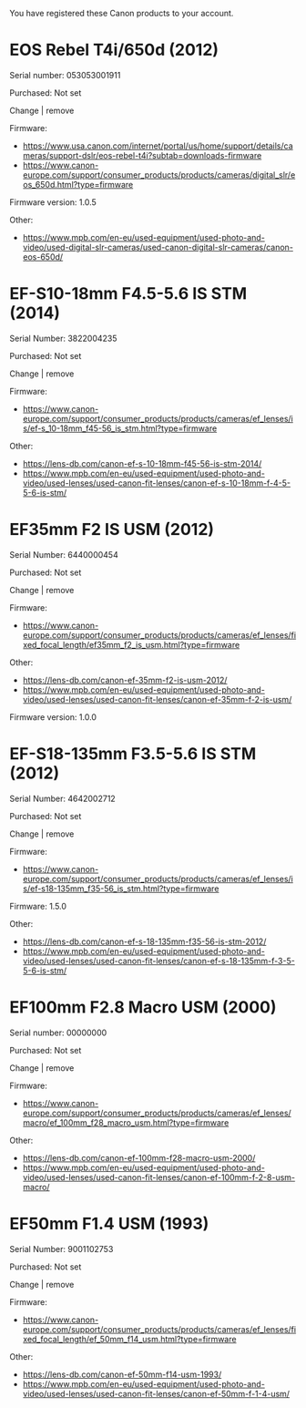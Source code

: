 You have registered these Canon products to your account.

EOS Rebel T4i/650d (2012)
=
Serial number: 053053001911

Purchased: Not set

Change | remove

Firmware: 
- https://www.usa.canon.com/internet/portal/us/home/support/details/cameras/support-dslr/eos-rebel-t4i?subtab=downloads-firmware
- https://www.canon-europe.com/support/consumer_products/products/cameras/digital_slr/eos_650d.html?type=firmware

Firmware version: 1.0.5

Other:
- https://www.mpb.com/en-eu/used-equipment/used-photo-and-video/used-digital-slr-cameras/used-canon-digital-slr-cameras/canon-eos-650d/

EF-S10-18mm F4.5-5.6 IS STM (2014)
=
Serial Number: 3822004235

Purchased: Not set

Change | remove

Firmware: 
- https://www.canon-europe.com/support/consumer_products/products/cameras/ef_lenses/is/ef-s_10-18mm_f45-56_is_stm.html?type=firmware

Other: 
- https://lens-db.com/canon-ef-s-10-18mm-f45-56-is-stm-2014/
- https://www.mpb.com/en-eu/used-equipment/used-photo-and-video/used-lenses/used-canon-fit-lenses/canon-ef-s-10-18mm-f-4-5-5-6-is-stm/


EF35mm F2 IS USM (2012)
=
Serial Number: 6440000454

Purchased: Not set

Change | remove

Firmware: 
- https://www.canon-europe.com/support/consumer_products/products/cameras/ef_lenses/fixed_focal_length/ef35mm_f2_is_usm.html?type=firmware

Other:
- https://lens-db.com/canon-ef-35mm-f2-is-usm-2012/
- https://www.mpb.com/en-eu/used-equipment/used-photo-and-video/used-lenses/used-canon-fit-lenses/canon-ef-35mm-f-2-is-usm/


Firmware version: 1.0.0 

EF-S18-135mm F3.5-5.6 IS STM (2012)
=
Serial Number: 4642002712

Purchased: Not set

Change | remove

Firmware: 
- https://www.canon-europe.com/support/consumer_products/products/cameras/ef_lenses/is/ef-s18-135mm_f35-56_is_stm.html?type=firmware

Firmware: 1.5.0

Other: 
- https://lens-db.com/canon-ef-s-18-135mm-f35-56-is-stm-2012/ 
- https://www.mpb.com/en-eu/used-equipment/used-photo-and-video/used-lenses/used-canon-fit-lenses/canon-ef-s-18-135mm-f-3-5-5-6-is-stm/


EF100mm F2.8 Macro USM (2000)
=
Serial number: 00000000

Purchased: Not set

Change | remove

Firmware: 
- https://www.canon-europe.com/support/consumer_products/products/cameras/ef_lenses/macro/ef_100mm_f28_macro_usm.html?type=firmware

Other: 
- https://lens-db.com/canon-ef-100mm-f28-macro-usm-2000/
- https://www.mpb.com/en-eu/used-equipment/used-photo-and-video/used-lenses/used-canon-fit-lenses/canon-ef-100mm-f-2-8-usm-macro/


EF50mm F1.4 USM (1993)
=
Serial Number: 9001102753

Purchased: Not set

Change | remove

Firmware:
- https://www.canon-europe.com/support/consumer_products/products/cameras/ef_lenses/fixed_focal_length/ef_50mm_f14_usm.html?type=firmware

Other: 
- https://lens-db.com/canon-ef-50mm-f14-usm-1993/
- https://www.mpb.com/en-eu/used-equipment/used-photo-and-video/used-lenses/used-canon-fit-lenses/canon-ef-50mm-f-1-4-usm/


